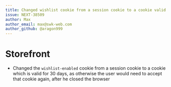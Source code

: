```yaml
---
title: Changed wishlist cookie from a session cookie to a cookie valid for 30 days
issue: NEXT-38509
author: Max
author_email: max@swk-web.com
author_github: @aragon999
---
```

# Storefront
* Changed the `wishlist-enabled` cookie from a session cookie to a cookie which is valid for 30 days, as otherwise the user would need to accept that cookie again, after he closed the browser
